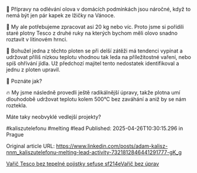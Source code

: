 🎄 Přípravy na odlévání olova v domácích podmínkách jsou náročné, když to nemá být jen pár kapek ze lžičky na Vánoce.


💪 My ale potřebujeme zpracovat asi 20 kg nebo víc. Proto jsme si pořídili staré plotny Tesco z druhé ruky na kterých bychom měli olovo snadno roztavit v litinovém hrnci.


🤔 Bohužel jedna z těchto ploten se při delší zátěži má tendenci vypínat a udržovat příliš nízkou teplotu vhodnou tak leda na příležitostné vaření, nebo spíš ohřívání jídla. Už předchozí majitel tento nedostatek identifikoval a jednu z ploten upravil.


🧐 Poznáte jak?


🔥 My jsme následně provedli ještě radikálnější úpravy, takže plotna umí dlouhodobě udržovat teplotu kolem 500°C bez zaváhání a aniž by se nám roztekla.


Máte taky neobvyklé vedlejší projekty?


#kaliszutelefonu #melting #lead
Published: 2025-04-26T10:30:15.296 in Prague

Original article URL: https://www.linkedin.com/posts/adam-kalisz-nnm_kaliszutelefonu-melting-lead-activity-7321812846441291777-gK_g

[Vařič Tesco bez tepelné pojistky sefuse sf214e](./media/vařič-bez-pojistky.jpg)[Vařič bez úprav](./media/vařič-s-pojistkou.jpg)